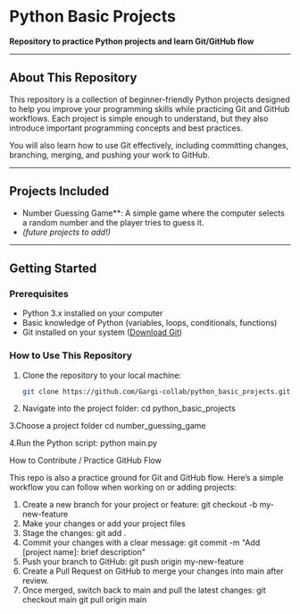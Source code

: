 # Python Basic Projects

**Repository to practice Python projects and learn Git/GitHub flow**

---

## About This Repository

This repository is a collection of beginner-friendly Python projects designed to help you improve your programming skills while practicing Git and GitHub workflows. Each project is simple enough to understand, but they also introduce important programming concepts and best practices.

You will also learn how to use Git effectively, including committing changes, branching, merging, and pushing your work to GitHub.

---

## Projects Included

- Number Guessing Game**: A simple game where the computer selects a random number and the player tries to guess it.
- *(future projects to add!)*

---

## Getting Started

### Prerequisites

- Python 3.x installed on your computer
- Basic knowledge of Python (variables, loops, conditionals, functions)
- Git installed on your system ([Download Git](https://git-scm.com/downloads))

### How to Use This Repository

1. Clone the repository to your local machine:  
   ```bash
   git clone https://github.com/Gargi-collab/python_basic_projects.git
   
2. Navigate into the project folder:
   cd python_basic_projects
   
3.Choose a project folder
   cd number_guessing_game
   
4.Run the Python script:
   python main.py


How to Contribute / Practice GitHub Flow

This repo is also a practice ground for Git and GitHub flow. Here’s a simple workflow you can follow when working on or adding projects:

1. Create a new branch for your project or feature:
     git checkout -b my-new-feature
2. Make your changes or add your project files
3. Stage the changes:
     git add .
4. Commit your changes with a clear message:
     git commit -m "Add [project name]: brief description"
5. Push your branch to GitHub:
     git push origin my-new-feature
6. Create a Pull Request on GitHub to merge your changes into main after review.
7. Once merged, switch back to main and pull the latest changes:
     git checkout main
     git pull origin main
